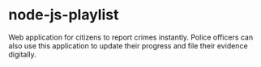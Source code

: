 # node-js-playlist
Web application for citizens to report crimes instantly. Police officers can also use this application to update their progress and file their evidence digitally.
